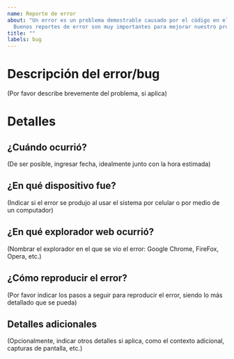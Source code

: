 ```yaml
---
name: Reporte de error
about: "Un error es un problema demostrable causado por el código en el repositorio.
  Buenos reportes de error son muy importantes para mejorar nuestro proyecto, ¡gracias!"
title: ""
labels: bug
---
```


# Descripción del error/bug
(Por favor describe brevemente del problema, si aplica)

# Detalles
## ¿Cuándo ocurrió?
(De ser posible, ingresar fecha, idealmente junto con la hora estimada)

## ¿En qué dispositivo fue?
(Indicar si el error se produjo al usar el sistema por celular o por medio de un computador)

## ¿En qué explorador web ocurrió?
(Nombrar el explorador en el que se vio el error: Google Chrome, FireFox, Opera, etc.)

## ¿Cómo reproducir el error?
(Por favor indicar los pasos a seguir para reproducir el error, siendo lo más detallado que se pueda)

## Detalles adicionales
(Opcionalmente, indicar otros detalles si aplica, como el contexto adicional, capturas de pantalla, etc.)
